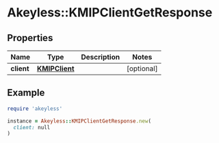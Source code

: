 # Akeyless::KMIPClientGetResponse

## Properties

| Name | Type | Description | Notes |
| ---- | ---- | ----------- | ----- |
| **client** | [**KMIPClient**](KMIPClient.md) |  | [optional] |

## Example

```ruby
require 'akeyless'

instance = Akeyless::KMIPClientGetResponse.new(
  client: null
)
```

